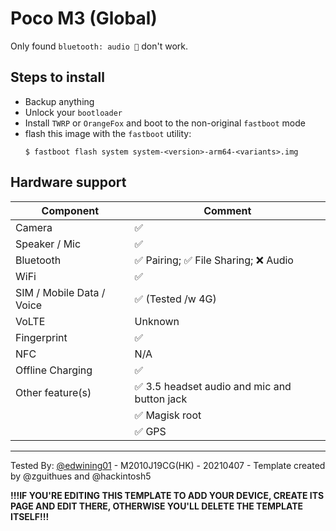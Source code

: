 # Poco M3 (Global)

Only found `bluetooth: audio 🎵` don't work.

## Steps to install

* Backup anything
* Unlock your `bootloader`
* Install `TWRP` or `OrangeFox` and boot to the non-original `fastboot` mode
* flash this image with the `fastboot` utility:
    ```
    $ fastboot flash system system-<version>-arm64-<variants>.img
    ```

## Hardware support

| Component                 |      Comment                                              |
|---------------------------|-----------------------------------------------------------|
| Camera                    | ✅                                                        |
| Speaker / Mic             | ✅                                                        |
| Bluetooth                 | ✅ Pairing; ✅ File Sharing; ❌ Audio                      |
| WiFi                      | ✅                                                        |
| SIM / Mobile Data / Voice | ✅ (Tested /w 4G)                                         |
| VoLTE                     | Unknown                                                   |
| Fingerprint               | ✅                                                        |
| NFC                       | N/A                                                       |
| Offline Charging          | ✅                                                        |
| Other feature(s)          | ✅ 3.5 headset audio and mic and button jack              |
|                           | ✅ Magisk root                                            |
|                           | ✅ GPS                                                    |
---

Tested By: [@edwining01](https://github.com/edwining01) - M2010J19CG(HK) - 20210407 - Template created by @zguithues and @hackintosh5

**!!!IF YOU'RE EDITING THIS TEMPLATE TO ADD YOUR DEVICE, CREATE ITS PAGE AND EDIT THERE, OTHERWISE YOU'LL DELETE THE TEMPLATE ITSELF!!!**